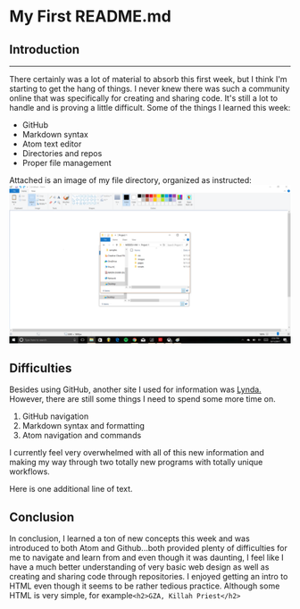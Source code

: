 # My First README.md
## __Introduction__
---
There certainly was a lot of material to absorb this first week, but I think I'm starting to get the hang of things. I never knew there was such a community online that was specifically for creating and sharing code. It's still a lot to handle and is proving a little difficult. Some of the things I learned this week:
* GitHub
* Markdown syntax
* Atom text editor
* Directories and repos
* Proper file management

Attached is an image of my file directory, organized as instructed: ![screenshot of my directory](./images/screenshot-1.png)

## __Difficulties__
Besides using GitHub, another site I used for information was [Lynda.](https://www.lynda.com/) However, there are still some things I need to spend some more time on.
  1. GitHub navigation
  2. Markdown syntax and formatting
  3. Atom navigation and commands

  I currently feel very overwhelmed with all of this new information and making my way through two totally new programs with totally unique workflows.

  Here is one additional line of text.
## __Conclusion__
In conclusion, I learned a ton of new concepts this week and was introduced to both Atom and Github...both provided plenty of difficulties for me to navigate and learn from and even though it was daunting, I feel like I have a much better understanding of very basic web design as well as creating and sharing code through repositories. I enjoyed getting an intro to HTML even though it seems to be rather tedious practice. Although some HTML is very simple, for example```<h2>GZA, Killah Priest</h2>```     

